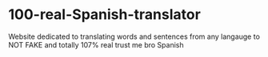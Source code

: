 # 100-real-Spanish-translator
Website dedicated to translating words and sentences from any langauge to NOT FAKE and totally 107% real trust me bro Spanish
